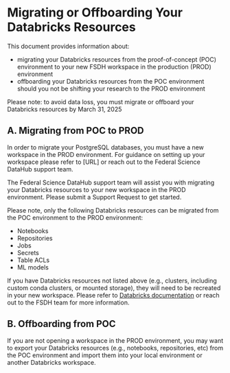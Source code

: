 # Migrating or Offboarding Your Databricks Resources

This document provides information about:

* migrating your Databricks resources from the proof-of-concept (POC) environment to your new FSDH workspace in the production (PROD) environment
* offboarding your Databricks resources from the POC environment should you not be shifting your research to the PROD environment

Please note: to avoid data loss, you must migrate or offboard your Databricks resources by March 31, 2025

## A. Migrating from POC to PROD

In order to migrate your PostgreSQL databases, you must have a new workspace in the PROD environment. For guidance on setting up your workspace please refer to [URL] or reach out to the Federal Science DataHub support team.

The Federal Science DataHub support team will assist you with migrating your Databricks resources to your new workspace in the PROD environment. Please submit a Support Request to get started.

Please note, only the following Databricks resources can be migrated from the POC environment to the PROD environment: 

* Notebooks
* Repositories
* Jobs
* Secrets
* Table ACLs
* ML models

If you have Databricks resources not listed above (e.g., clusters, including custom conda clusters, or mounted storage), they will need to be recreated in your new workspace. Please refer to [Databricks documentation](https://github.com/databrickslabs/migrate) or reach out to the FSDH team for more information.

## B. Offboarding from POC

If you are not opening a workspace in the PROD environment, you may want to export your Databricks resources (e.g., notebooks, repositories, etc) from the POC environment and import them into your local environment or another Databricks workspace.
